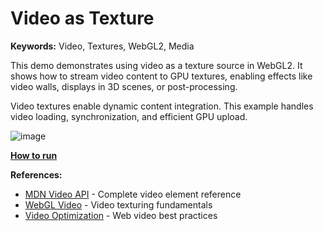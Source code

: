 # Video as Texture

**Keywords:** Video, Textures, WebGL2, Media

This demo demonstrates using video as a texture source in WebGL2. It shows how to stream video content to GPU textures, enabling effects like video walls, displays in 3D scenes, or post-processing.

Video textures enable dynamic content integration. This example handles video loading, synchronization, and efficient GPU upload.

![image](./showcase.png)

**[How to run](../how_to_run.md)**

**References:**

* [MDN Video API] - Complete video element reference
* [WebGL Video] - Video texturing fundamentals
* [Video Optimization] - Web video best practices

[MDN Video API]: https://developer.mozilla.org/en-US/docs/Web/API/HTMLVideoElement
[WebGL Video]: https://webglfundamentals.org/webgl/lessons/webgl-video.html
[Video Optimization]: https://web.dev/video/
